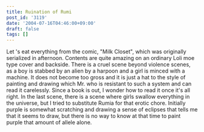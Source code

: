 ```yaml
---
title: Ruination of Rumi
post_id: '3119'
date: '2004-07-16T04:46:00+09:00'
draft: false
tags: []
---
```


Let 's eat everything from the comic, "Milk Closet", which was originally serialized in afternoon. Contents are quite amazing on an ordinary Loli moe type cover and backside. There is a cruel scene beyond violence scenes, as a boy is stabbed by an alien by a harpoon and a girl is minced with a machine. It does not become too gross and it is just a hat to the style of painting and drawing which Mr. who is resistant to such a system and can read it carelessly. Since a book is out, I wonder how to read it once it's all right. In the last scene, there is a scene where girls swallow everything in the universe, but I tried to substitute Rumia for that erotic chore. Initially purple is somewhat scratching and drawing a sense of eclipses that tells me that it seems to draw, but there is no way to know at that time to paint purple that amount of allele alone.